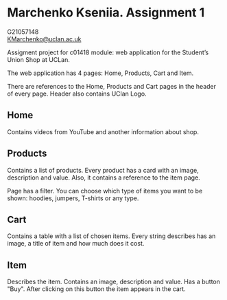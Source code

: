 # Marchenko Kseniia. Assignment 1

G21057148  
<KMarchenko@uclan.ac.uk>

Assigment project for c01418 module: web application for the Student’s Union Shop at UCLan.

The web application has 4 pages: Home, Products, Cart and Item.

There are references to the Home, Products and Cart pages in the header of every page. Header also contains UClan Logo.

## Home

Contains videos from YouTube and another information about shop.

## Products

Contains a list of products. Every product has a card with an image, description and value. Also, it contains a
reference
to the item page.

Page has a filter. You can choose which type of items you want to be shown: hoodies, jumpers, T-shirts or any type.

## Cart

Contains a table with a list of chosen items. Every string describes has an image, a title of item and how much does it
cost.

## Item

Describes the item. Contains an image, description and value. Has a button "Buy". After clicking on this button the item
appears in the cart.
